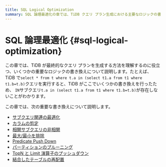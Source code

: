 ```yaml
---
title: SQL Logical Optimization
summary: SQL 論理最適化の章では、TiDB クエリ プラン生成における主要なロジックの書き換えについて説明します。たとえば、`IN` サブクエリ `ta in (select t1.a from t1 where t1.b=tb)` は、TiDB の書き換えにより存在しません。主要な書き換えには、サブクエリ関連の最適化、カラムの剪定、相関サブクエリの非相関化、最大値/最小値の除去、Predicate Push Down、パーティションのプルーニング、TopN および Limit 演算子のプッシュ ダウン、結合したテーブルの再配置が含まれます。
---
```


# SQL 論理最適化 {#sql-logical-optimization}

この章では、TiDB が最終的なクエリ プランを生成する方法を理解するのに役立つ、いくつかの重要なロジックの書き換えについて説明します。たとえば、TiDB で`select * from t where t.a in (select t1.a from t1 where t1.b=t.b)`クエリを実行すると、TiDB がここでいくつかの書き換えを行ったため、 `IN`サブクエリ`t.a in (select t1.a from t1 where t1.b=t.b)`が存在しないことがわかります。

この章では、次の重要な書き換えについて説明します。

-   [サブクエリ関連の最適化](/subquery-optimization.md)
-   [カラムの剪定](/column-pruning.md)
-   [相関サブクエリの非相関](/correlated-subquery-optimization.md)
-   [最大/最小を排除](/max-min-eliminate.md)
-   [Predicate Push Down](/predicate-push-down.md)
-   [パーティションのプルーニング](/partition-pruning.md)
-   [TopN と Limit 演算子のプッシュダウン](/topn-limit-push-down.md)
-   [結合したテーブルの再配置](/join-reorder.md)
